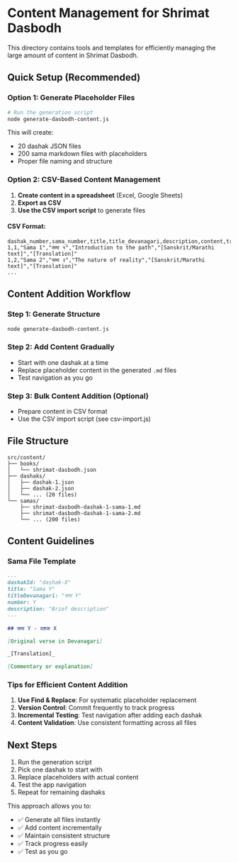 # Content Management for Shrimat Dasbodh

This directory contains tools and templates for efficiently managing the large amount of content in Shrimat Dasbodh.

## Quick Setup (Recommended)

### Option 1: Generate Placeholder Files
```bash
# Run the generation script
node generate-dasbodh-content.js
```

This will create:
- 20 dashak JSON files
- 200 sama markdown files with placeholders
- Proper file naming and structure

### Option 2: CSV-Based Content Management

1. **Create content in a spreadsheet** (Excel, Google Sheets)
2. **Export as CSV** 
3. **Use the CSV import script** to generate files

#### CSV Format:
```csv
dashak_number,sama_number,title,title_devanagari,description,content,translation
1,1,"Sama 1","समा १","Introduction to the path","[Sanskrit/Marathi text]","[Translation]"
1,2,"Sama 2","समा २","The nature of reality","[Sanskrit/Marathi text]","[Translation]"
...
```

## Content Addition Workflow

### Step 1: Generate Structure
```bash
node generate-dasbodh-content.js
```

### Step 2: Add Content Gradually
- Start with one dashak at a time
- Replace placeholder content in the generated `.md` files
- Test navigation as you go

### Step 3: Bulk Content Addition (Optional)
- Prepare content in CSV format
- Use the CSV import script (see csv-import.js)

## File Structure

```
src/content/
├── books/
│   └── shrimat-dasbodh.json
├── dashaks/
│   ├── dashak-1.json
│   ├── dashak-2.json
│   └── ... (20 files)
└── samas/
    ├── shrimat-dasbodh-dashak-1-sama-1.md
    ├── shrimat-dasbodh-dashak-1-sama-2.md
    └── ... (200 files)
```

## Content Guidelines

### Sama File Template
```markdown
---
dashakId: "dashak-X"
title: "Sama Y"
titleDevanagari: "समा Y"
number: Y
description: "Brief description"
---

## समा Y - दशक X

[Original verse in Devanagari]

_[Translation]_

[Commentary or explanation]
```

### Tips for Efficient Content Addition

1. **Use Find & Replace**: For systematic placeholder replacement
2. **Version Control**: Commit frequently to track progress
3. **Incremental Testing**: Test navigation after adding each dashak
4. **Content Validation**: Use consistent formatting across all files

## Next Steps

1. Run the generation script
2. Pick one dashak to start with
3. Replace placeholders with actual content
4. Test the app navigation
5. Repeat for remaining dashaks

This approach allows you to:
- ✅ Generate all files instantly
- ✅ Add content incrementally
- ✅ Maintain consistent structure
- ✅ Track progress easily
- ✅ Test as you go
